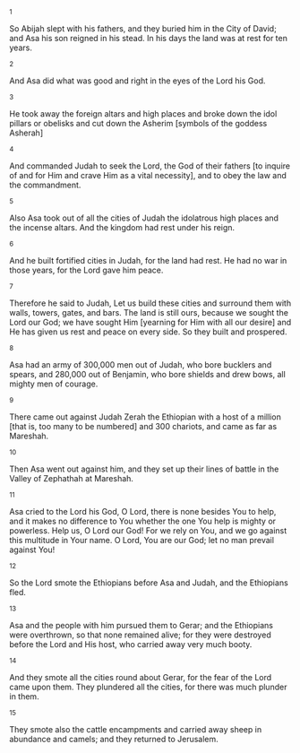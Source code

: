 <sup>1</sup> 

So Abijah slept with his fathers, and they buried him in the City of David; and Asa his son reigned in his stead. In his days the land was at rest for ten years. 

<sup>2</sup> 

And Asa did what was good and right in the eyes of the Lord his God. 

<sup>3</sup> 

He took away the foreign altars and high places and broke down the idol pillars or obelisks and cut down the Asherim [symbols of the goddess Asherah] 

<sup>4</sup> 

And commanded Judah to seek the Lord, the God of their fathers [to inquire of and for Him and crave Him as a vital necessity], and to obey the law and the commandment. 

<sup>5</sup> 

Also Asa took out of all the cities of Judah the idolatrous high places and the incense altars. And the kingdom had rest under his reign. 

<sup>6</sup> 

And he built fortified cities in Judah, for the land had rest. He had no war in those years, for the Lord gave him peace. 

<sup>7</sup> 

Therefore he said to Judah, Let us build these cities and surround them with walls, towers, gates, and bars. The land is still ours, because we sought the Lord our God; we have sought Him [yearning for Him with all our desire] and He has given us rest and peace on every side. So they built and prospered. 

<sup>8</sup> 

Asa had an army of 300,000 men out of Judah, who bore bucklers and spears, and 280,000 out of Benjamin, who bore shields and drew bows, all mighty men of courage. 

<sup>9</sup> 

There came out against Judah Zerah the Ethiopian with a host of a million [that is, too many to be numbered] and 300 chariots, and came as far as Mareshah. 

<sup>10</sup> 

Then Asa went out against him, and they set up their lines of battle in the Valley of Zephathah at Mareshah. 

<sup>11</sup> 

Asa cried to the Lord his God, O Lord, there is none besides You to help, and it makes no difference to You whether the one You help is mighty or powerless. Help us, O Lord our God! For we rely on You, and we go against this multitude in Your name. O Lord, You are our God; let no man prevail against You! 

<sup>12</sup> 

So the Lord smote the Ethiopians before Asa and Judah, and the Ethiopians fled. 

<sup>13</sup> 

Asa and the people with him pursued them to Gerar; and the Ethiopians were overthrown, so that none remained alive; for they were destroyed before the Lord and His host, who carried away very much booty. 

<sup>14</sup> 

And they smote all the cities round about Gerar, for the fear of the Lord came upon them. They plundered all the cities, for there was much plunder in them. 

<sup>15</sup> 

They smote also the cattle encampments and carried away sheep in abundance and camels; and they returned to Jerusalem.